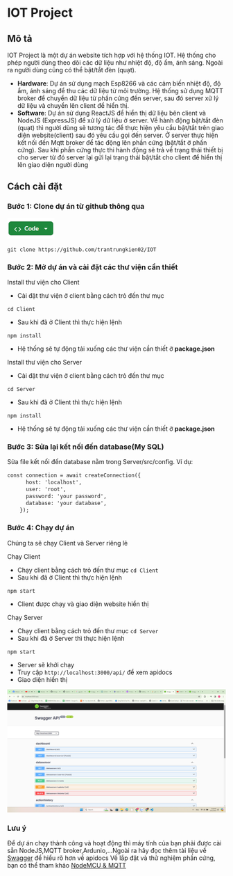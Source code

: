# IOT Project

## Mô tả
IOT Project là một dự án website tích hợp với hệ thống IOT. Hệ thống cho phép người dùng theo dõi các dữ liệu như nhiệt độ, độ ẩm, ánh sáng. Ngoài ra người dùng cũng có thể bật/tắt đèn (quạt).
- **Hardware**: Dự án sử dụng mạch Esp8266 và các cảm biến nhiệt độ, độ ẩm, ánh sáng để thu các dữ liệu từ môi trường. Hệ thống sử dụng MQTT broker để chuyển dữ liệu từ phần cứng đến server, sau đó server xử lý dữ liệu và chuyển lên client để hiển thị.
- **Software**: Dự án sử dụng ReactJS để hiển thị dữ liệu bên client và NodeJS (ExpressJS) để xử lý dữ liệu ở server. Về hành động bật/tắt đèn (quạt) thì người dùng sẽ tương tác để thực hiện yêu cầu bật/tắt trên giao diện website(client) sau đó yêu cầu gọi đến server. Ở server thực hiện kết nối đến Mqtt broker để tác động lên phần cứng (bật/tắt ở phần cứng). Sau khi phần cứng thực thi hành động sẽ trả về trạng thái thiết bị cho server từ đó server lại gửi lại trạng thái bật/tắt cho client để hiển thị lên giao diện người dùng

## Cách cài đặt
### Bước 1: Clone dự án từ github thông qua 
![alt text](image.png) 
```
git clone https://github.com/trantrungkien02/IOT
```
### Bước 2: Mở dự án và cài đặt các thư viện cần thiết
Install thư viện cho Client
- Cài đặt thư viện ở client bằng cách trỏ đến thư mục
```
cd Client
```
- Sau khi đã ở Client thì thực hiện lệnh
```
npm install
```
- Hệ thống sẽ tự động tải xuống các thư viện cần thiết ở **package.json**

Install thư viện cho Server
- Cài đặt thư viện ở client bằng cách trỏ đến thư mục
```
cd Server
```
- Sau khi đã ở Client thì thực hiện lệnh
```
npm install
```
- Hệ thống sẽ tự động tải xuống các thư viện cần thiết ở **package.json**

### Bước 3: Sửa lại kết nối đến database(My SQL)
Sửa file kết nối đến database nằm trong Server/src/config.
Ví dụ:
```
const connection = await createConnection({
      host: 'localhost',
      user: 'root',
      password: 'your password',
      database: 'your database',
    });
```
### Bước 4: Chạy dự án
Chúng ta sẽ chạy Client và Server riêng lẻ

Chạy Client
- Chạy client bằng cách trỏ đến thư mục ```cd Client```
- Sau khi đã ở Client thì thực hiện lệnh
```
npm start
```
- Client được chạy và giao diện website hiển thị

Chạy Server
- Chạy client bằng cách trỏ đến thư mục ```cd Server```
- Sau khi đã ở Server thì thực hiện lệnh
```
npm start
```
- Server sẽ khởi chạy
- Truy cập `http://localhost:3000/api/` để xem apidocs
- Giao diện hiển thị

![SwaggerUI](image-1.png)

### Lưu ý
Để dự án chạy thành công và hoạt động thì máy tính của bạn phải được cài sẵn NodeJS,MQTT broker,Ardunio,...Ngoài ra hãy đọc thêm tài liệu về [Swagger](https://swagger.io/docs/) để hiểu rõ hơn về apidocs
Về lắp đặt và thử nghiệm phần cứng, bạn có thể tham khảo [NodeMCU & MQTT](https://www.youtube.com/watch?v=oopbxQnHcHM)


